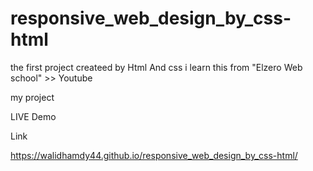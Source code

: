 # responsive_web_design_by_css-html
the first project createed by Html And css 
i learn this from "Elzero Web school" >> Youtube 

my project

LIVE Demo 
>>>>>>>>>>>>>

Link

https://walidhamdy44.github.io/responsive_web_design_by_css-html/
